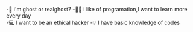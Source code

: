 -👻 i'm ghost or realghost7
-👨‍💻 i like of programation,I want to learn more every day  
-💻 I want to be an ethical hacker 
-💡 I have basic knowledge of codes 



<!---
realghost7/realghost7 is a ✨ special ✨ repository because its `README.md` (this file) appears on your GitHub profile.
You can click the Preview link to take a look at your changes.
--->
